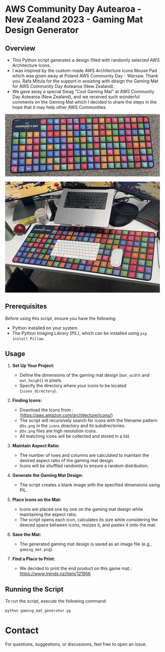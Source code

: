 # AWS Community Day Autearoa - New Zealand 2023 - Gaming Mat Design Generator

## Overview

- This Python script generates a design filled with randomly selected AWS Architecture Icons.
- I was inspired by the custom-made AWS Architecture Icons Mouse Pad which was given away at Poland AWS Community Day - Warsaw. Thank you, Rafa Mitula for the support in assisting with design the Gaming Mat for AWS Community Day Aotearoa (New Zealand).
- We gave away a special Swag "Cool Gaming Mat" at AWS Community Day Aotearoa (New Zealand), and we received such wonderful comments on the Gaming Mat which I decided to share the steps in the hope that it may help other AWS Communities.


![Sample Gaming Mat](mat-2.png)


![Sample Gaming Mat](mat-1.png)

## Prerequisites

Before using this script, ensure you have the following:

- Python installed on your system.
- The Python Imaging Library (PIL), which can be installed using `pip install Pillow`.

## Usage

1. **Set Up Your Project:**

    - Define the dimensions of the gaming mat design (`mat_width` and `mat_height`) in pixels.
    - Specify the directory where your icons to be located (`icons_directory`).

2. **Finding Icons:**

    - Download the Icons from : (https://aws.amazon.com/architecture/icons/)
    - The script will recursively search for icons with the filename pattern `@5x.png` in the `icons` directory and its subdirectories.
    - `@5x.png` files are high resolution icons.
    - All matching icons will be collected and stored in a list.

3. **Maintain Aspect Ratio:**

    - The number of rows and columns are calculated to maintain the desired aspect ratio of the gaming mat design.
    - Icons will be shuffled randomly to ensure a random distribution.

4. **Generate the Gaming Mat Design:**

    - The script creates a blank image with the specified dimensions using PIL.

5. **Place Icons on the Mat:**

    - Icons are placed one by one on the gaming mat design while maintaining the aspect ratio.
    - The script opens each icon, calculates its size while considering the desired space between icons, resizes it, and pastes it onto the mat.

6. **Save the Mat:**

    - The generated gaming mat design is saved as an image file (e.g., `gaming_mat.png`).

7. **Find a Place to Print:**

    - We decided to print the end product on this game mat.: https://www.trends.nz/item/121956

## Running the Script

To run the script, execute the following command:

```bash
python gaming_mat_generator.py
```

# Contact
For questions, suggestions, or discussions, feel free to open an issue.
